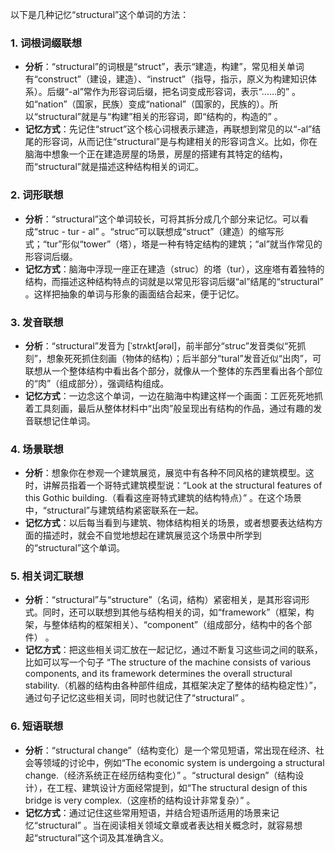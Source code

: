以下是几种记忆“structural”这个单词的方法：

### 1. 词根词缀联想
 - **分析**：“structural”的词根是“struct”，表示“建造，构建”，常见相关单词有“construct”（建设，建造）、“instruct”（指导，指示，原义为构建知识体系）。后缀“-al”常作为形容词后缀，把名词变成形容词，表示“……的” 。如“nation”（国家，民族）变成“national”（国家的，民族的）。所以“structural”就是与“构建”相关的形容词，即“结构的，构造的” 。
 - **记忆方式**：先记住“struct”这个核心词根表示建造，再联想到常见的以“-al”结尾的形容词，从而记住“structural”是与构建相关的形容词含义。比如，你在脑海中想象一个正在建造房屋的场景，房屋的搭建有其特定的结构，而“structural”就是描述这种结构相关的词汇。 

### 2. 词形联想
 - **分析**：“structural”这个单词较长，可将其拆分成几个部分来记忆。可以看成“struc - tur - al” 。“struc”可以联想成“struct”（建造）的缩写形式；“tur”形似“tower”（塔），塔是一种有特定结构的建筑；“al”就当作常见的形容词后缀。
 - **记忆方式**：脑海中浮现一座正在建造（struc）的塔（tur），这座塔有着独特的结构，而描述这种结构特点的词就是以常见形容词后缀“al”结尾的“structural” 。这样把抽象的单词与形象的画面结合起来，便于记忆。

### 3. 发音联想
 - **分析**：“structural”发音为 [ˈstrʌktʃərəl]，前半部分“struc”发音类似“死抓刻”，想象死死抓住刻画（物体的结构）；后半部分“tural”发音近似“出肉”，可联想从一个整体结构中看出各个部分，就像从一个整体的东西里看出各个部位的“肉”（组成部分），强调结构组成。
 - **记忆方式**：一边念这个单词，一边在脑海中构建这样一个画面：工匠死死地抓着工具刻画，最后从整体材料中“出肉”般呈现出有结构的作品，通过有趣的发音联想记住单词。

### 4. 场景联想
 - **分析**：想象你在参观一个建筑展览，展览中有各种不同风格的建筑模型。这时，讲解员指着一个哥特式建筑模型说：“Look at the structural features of this Gothic building.（看看这座哥特式建筑的结构特点）” 。在这个场景中，“structural”与建筑结构紧密联系在一起。
 - **记忆方式**：以后每当看到与建筑、物体结构相关的场景，或者想要表达结构方面的描述时，就会不自觉地想起在建筑展览这个场景中所学到的“structural”这个单词。 

### 5. 相关词汇联想
 - **分析**：“structural”与“structure”（名词，结构）紧密相关，是其形容词形式。同时，还可以联想到其他与结构相关的词，如“framework”（框架，构架，与整体结构的框架相关）、“component”（组成部分，结构中的各个部件） 。
 - **记忆方式**：把这些相关词汇放在一起记忆，通过不断复习这些词之间的联系，比如可以写一个句子 “The structure of the machine consists of various components, and its framework determines the overall structural stability.（机器的结构由各种部件组成，其框架决定了整体的结构稳定性）”，通过句子记忆这些相关词，同时也就记住了“structural” 。

### 6. 短语联想
 - **分析**：“structural change”（结构变化）是一个常见短语，常出现在经济、社会等领域的讨论中，例如“The economic system is undergoing a structural change.（经济系统正在经历结构变化）” 。“structural design”（结构设计），在工程、建筑设计方面经常提到，如“The structural design of this bridge is very complex.（这座桥的结构设计非常复杂）” 。
 - **记忆方式**：通过记住这些常用短语，并结合短语所适用的场景来记忆“structural” 。当在阅读相关领域文章或者表达相关概念时，就容易想起“structural”这个词及其准确含义。 